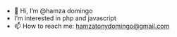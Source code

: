 - 👋 Hi, I’m @hamza domingo
- I’m interested in php and javascript
- 📫 How to reach me: hamzatonydomingo@gmail.com

<!---
hamzatonydomingo/hamzatonydomingo is a ✨ special ✨ repository because its `README.md` (this file) appears on your GitHub profile.
You can click the Preview link to take a look at your changes.
--->
